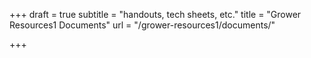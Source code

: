 +++
draft = true
subtitle = "handouts, tech sheets, etc."
title = "Grower Resources1 Documents"
url = "/grower-resources1/documents/"

+++
